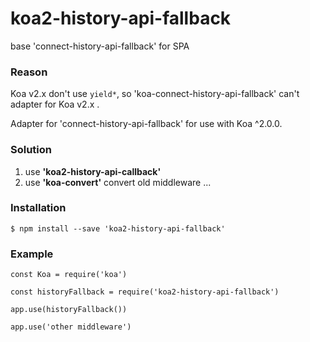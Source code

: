 koa2-history-api-fallback
=========================
base 'connect-history-api-fallback' for SPA

### Reason
Koa v2.x don't use `yield*`, so 'koa-connect-history-api-fallback' can't adapter for Koa v2.x .   

Adapter for 'connect-history-api-fallback' for use with Koa ^2.0.0.

### Solution

1. use **'koa2-history-api-callback'**      
2. use **'koa-convert'** convert old middleware ...

### Installation

```
$ npm install --save 'koa2-history-api-fallback'
```

### Example
```
const Koa = require('koa')

const historyFallback = require('koa2-history-api-fallback')

app.use(historyFallback())

app.use('other middleware')

```
